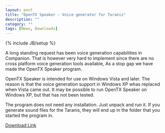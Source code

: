 ```yaml
---
layout: post
title: "OpenTX Speaker - Voice generator for Taranis"
description: ""
category: ""
tags: [News, Downloads]
---
```

{% include JB/setup %}

A long standing request has been voice generation capabilities in Companion. That is however very hard to implement since there are no cross platform voice generation tools available, As a stop gap we have made the OpenTX Speaker program.

OpenTX Speaker is intended for use on Windows Vista and later. The reason is that the voice generation support in Windows XP whas replaced when Vista came out. It may be possible to run OpenTX Speaker on Windows XP, but that has not been tested.

The program does not need any installation. Just unpack and run it. If you generate sound files for the Taranis, they will end up in the folder that you started the program in.
  
[Download Link](https://dl.dropboxusercontent.com/u/17640459/OpenTXspeak.zip)
